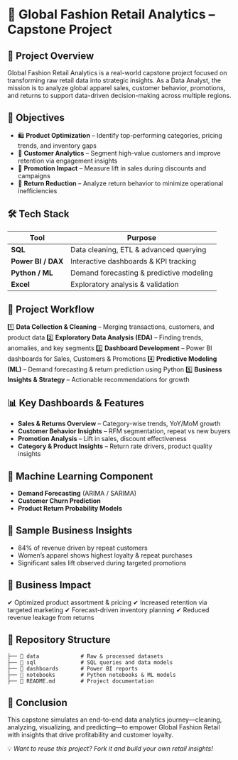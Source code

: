 # 🧵 Global Fashion Retail Analytics – Capstone Project

## 📌 Project Overview

Global Fashion Retail Analytics is a real-world capstone project focused on transforming raw retail data into strategic insights. As a Data Analyst, the mission is to analyze global apparel sales, customer behavior, promotions, and returns to support data-driven decision-making across multiple regions.

## 🎯 Objectives

* 🛍️ **Product Optimization** – Identify top-performing categories, pricing trends, and inventory gaps
* 👗 **Customer Analytics** – Segment high-value customers and improve retention via engagement insights
* 💸 **Promotion Impact** – Measure lift in sales during discounts and campaigns
* 🔄 **Return Reduction** – Analyze return behavior to minimize operational inefficiencies

## 🛠 Tech Stack

| Tool               | Purpose                                  |
| ------------------ | ---------------------------------------- |
| **SQL**            | Data cleaning, ETL & advanced querying   |
| **Power BI / DAX** | Interactive dashboards & KPI tracking    |
| **Python / ML**    | Demand forecasting & predictive modeling |
| **Excel**          | Exploratory analysis & validation        |

## 📂 Project Workflow

1️⃣ **Data Collection & Cleaning** – Merging transactions, customers, and product data
2️⃣ **Exploratory Data Analysis (EDA)** – Finding trends, anomalies, and key segments
3️⃣ **Dashboard Development** – Power BI dashboards for Sales, Customers & Promotions
4️⃣ **Predictive Modeling (ML)** – Demand forecasting & return prediction using Python
5️⃣ **Business Insights & Strategy** – Actionable recommendations for growth

## 📊 Key Dashboards & Features

* **Sales & Returns Overview** – Category-wise trends, YoY/MoM growth
* **Customer Behavior Insights** – RFM segmentation, repeat vs new buyers
* **Promotion Analysis** – Lift in sales, discount effectiveness
* **Category & Product Insights** – Return rate drivers, product quality insights

## 🤖 Machine Learning Component

* **Demand Forecasting** (ARIMA / SARIMA)
* **Customer Churn Prediction**
* **Product Return Probability Models**

## 🧪 Sample Business Insights

* 84% of revenue driven by repeat customers
* Women’s apparel shows highest loyalty & repeat purchases
* Significant sales lift observed during targeted promotions

## 🚀 Business Impact

✔ Optimized product assortment & pricing
✔ Increased retention via targeted marketing
✔ Forecast-driven inventory planning
✔ Reduced revenue leakage from returns

## 📁 Repository Structure

```
├── 📂 data             # Raw & processed datasets
├── 📂 sql              # SQL queries and data models
├── 📂 dashboards       # Power BI reports
├── 📂 notebooks        # Python notebooks & ML models
├── 📄 README.md        # Project documentation
```

## 🏁 Conclusion

This capstone simulates an end-to-end data analytics journey—cleaning, analyzing, visualizing, and predicting—to empower Global Fashion Retail with insights that drive profitability and customer loyalty.


💡 *Want to reuse this project? Fork it and build your own retail insights!*
